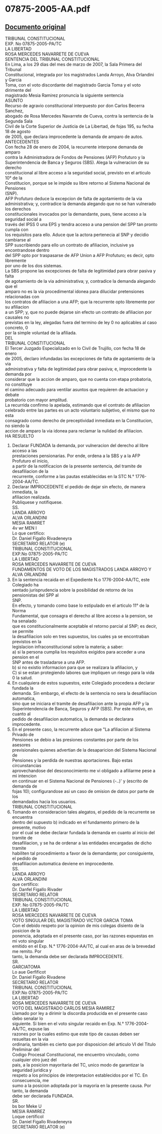 
07875-2005-AA.pdf
=================
  
[Documento original](https://tc.gob.pe/jurisprudencia/2007/07875-2005-AA.pdf)  
---  
TRIBUNAL CONSTITUCIONAL  
EXP. No 07875-2005-PA/TC  
LA LIBERTAD  
ROSA MERCEDES NAVARRETE DE CUEVA  
SENTENCIA DEL TRIBUNAL CONSTITUCIONAL  
En Lima, a los 29 dias del mes de marzo de 2007, la Sala Primera del Tribunal  
Constitucional, integrada por los magistrados Landa Arroyo, Alva Orlandini y Garcia  
Toma, con el voto discordante del magistrado Garcia Toma y el voto dirimente del  
magistrado Mesia Ramirez pronuncia la siguiente sentencia  
ASUNTO  
Recurso de agravio constitucional interpuesto por don Carlos Becerra Sanchez,  
abogado de Rosa Mercedes Navarrete de Cueva, contra la sentencia de la Segunda Sala  
Civil de la Corte Superior de Justicia de La Libertad, de fojas 195, su fecha 18 de agosto  
de 2005, que declara improcedente la demanda de amparo de autos.  
ANTECEDENTES  
Con fecha 28 de enero de 2004, la recurrente interpone demanda de amparo  
contra la Administradora de Fondos de Pensiones (AFP) Profuturo y la  
Superintendencia de Banca y Seguros (SBS). Alega la vulneracion de su derecho  
constitucional al libre acceso a la seguridad social, previsto en el articulo 10° de la  
Constitucion, porque se le impide su libre retorno al Sistema Nacional de Pensiones  
(SNP).  
AFP Profuturo deduce la excepcion de falta de agotamiento de la via  
administrativa; y, contradice la demanda alegando que no se han vulnerado los derechos  
constitucionales invocados por la demandante, pues, tiene acceso a la seguridad social a  
través del IPSS 0 una EPS y tendra acceso a una pension del SPP tan pronto cumpla con  
los requisitos para ello. Aduce que la actora pertenecia al SNP y decidio cambiarse al  
SPP suscribiendo para ello un contrato de afiliacion, inclusive ya encontrandose dentro  
del SPP opto por traspasarse de AFP Union a AFP Profuturo; es decir, opto libremente  
por uno de los dos sistemas.  
La SBS propone las excepciones de falta de legitimidad para obrar pasiva y falta  
de agotamiento de la via administrativa; y, contradice la demanda alegando que el  
amparo no es la via procedimental idonea para dilucidar pretensiones relacionadas con  
los contratos de afiliacion a una AFP; que la recurrente opto libremente por su afiliacion  
a un SPP; y, que no puede dejarse sin efecto un contrato de afiliacion por causales no  
previstas en la ley, alegadas fuera del termino de ley 0 no aplicables al caso concreto, 0  
por la simple voluntad de la afiliada.  
DEL  
TRIBUNAL CONSTITUCIONAL  
El Tercer Juzgado Especializado en lo Civil de Trujillo, con fecha 18 de enero  
de 2005, declaro infundadas las excepciones de falta de agotamiento de la via  
administrativa y falta de legitimidad para obrar pasiva; e, improcedente la demanda por  
considerar que la accion de amparo, que no cuenta con etapa probatoria, no constituye  
el camino adecuado para ventilar asuntos que requieren de actuacion y debate  
probatorio con mayor amplitud.  
La recurrida confirmo la apelada, estimando que el contrato de afiliacion  
celebrado entre las partes es un acto voluntario subjetivo, el mismo que no esta  
consagrado como derecho de preceptividad inmediata en la Constitucion, no siendo la  
accion de amparo la via idonea para reclamar la nulidad de afiliacion.  
HA RESUELTO  
1. Declarar FUNDADA la demanda, por vulneracion del derecho al libre acceso a las  
prestaciones pensionarias. Por ende, ordena a la SBS y a la AFP Profuturo el inicio,  
a partir de la notificacion de la presente sentencia, del tramite de desafiliacion de la  
recurrente, conforme a las pautas establecidas en la STC N.° 1776-2004-AA/TC.  
2. Declarar IMPROCEDENTE el pedido de dejar sin efecto, de manera inmediata, la  
afiliacion realizada.  
Publiquese y notifiquese.  
SS.  
LANDA ARROYO  
ALVA ORLANDINI  
MESIA RAMIRET  
4v wr MEN I  
Lo que certifico:  
Dr. Daniel Figallo Rivadeneyra  
SECRETARIO RELATOR (e)  
TRIBUNAL CONSTITUCIONAL  
EXP.No 07875-2005-PA/TC  
LA LIBERTAD  
ROSA MERCEDES NAVARRETE DE CUEVA  
FUNDAMENTOS DE VOTO DE LOS MAGISTRADOS LANDA ARROYO Y  
ALVA ORLANDINI  
1. En la sentencia recaida en el Expediente N.o 1776-2004-AA/TC, este Colegiado ha  
sentado jurisprudencia sobre la posibilidad de retorno de los pensionistas del SPP al  
SNP.  
En efecto, y tomando como base lo estipulado en el articulo 11° de la Norma  
Fundamental, que consagra el derecho al libre acceso a la pension, se ha senalado  
que es constitucionalmente aceptable el retorno parcial al SNP; es decir, se permite  
la desafiliacion solo en tres supuestos, los cuales ya se encontraban previstos en la  
legislacion infraconstitucional sobre la materia; a saber:  
a) si la persona cumplia los requisitos exigidos para acceder a una pension en el  
SNP antes de trasladarse a una AFP.  
b) si no existio informacion para que se realizara la afiliacion, y  
C) si se estan protegiendo labores que impliquen un riesgo para la vida 0 la salud.  
2. En cualquiera de estos supuestos, este Colegiado procedera a declarar fundada la  
demanda. Sin embargo, el efecto de la sentencia no sera la desafiliacion automatica,  
sino que se iniciara el tramite de desafiliacion ante la propia AFP y la  
Superintendencia de Banca, Seguros y AFP (SBS). Por este motivo, en cuanto al  
pedido de desafiliacion automatica, la demanda se declarara improcedente.  
3. En el presente caso, la recurrente aduce que "La afiliacion al Sistema Privado de  
Pensiones se debio a las presiones constantes por parte de los asesores  
previsionales quienes advertian de la desaparicion del Sistema Nacional de  
Pensiones y la perdida de nuestras aportaciones. Bajo estas circunstancias  
aprovechandose del desconocimiento me vi obligado a afiliarme pese a mi intencion  
en continuar en el Sistema Nacional de Pensiones (-..)' y (escrito de demanda de  
fojas 10); configurandose asi un caso de omision de datos por parte de los  
demandados hacia los usuarios.  
TRIBUNAL CONSTITUCIONAL  
4. Tomando en consideracion tales alegatos, el pedido de la recurrente se encuentra  
dentro del supuesto b) indicado en el fundamento primero de la presente, motivo  
por el cual se debe declarar fundada la demanda en cuanto al inicio del tramite de  
desafiliacion, y se ha de ordenar a las entidades encargadas de dicho tramite  
habiliten tal procedimiento a favor de la demandante; por consiguiente, el pedido de  
desafiliacion automatica deviene en improcedente.  
SS.  
LANDA ARROYO  
ALVA ORLANDINI  
que certifico:  
Dr. Danfel Figallo Rivader  
SECRETARIO RELATOR  
TRIBUNAL CONSTITUCIONAL  
EXP. No 07875-2005-PA/TC  
LA LIBERTAD  
ROSA MERCEDES NAVARRETE DE CUEVA  
VOTO SINGULAR DEL MAGISTRADO VICTOR GARCIA TOMA  
Con el debido respeto por la opinion de mis colegas disiento de la posicion de la  
ponencia, adoptada en el presente caso, por las razones expuestas en mi voto singular  
emitido en el Exp. N.° 1776-2004-AA/TC, al cual en aras de la brevedad me remito. Por  
tanto, la demanda debe ser declarada IMPROCEDENTE.  
SR.  
GARCIATOMA  
Lo aue Gerfificot  
Dr. Daniel Figallo Rivadene  
SECRETARIO RELATOR  
TRIBUNAL CONSTITUCIONAL  
EXP.No 07875-2005-PA/TC  
LA LIBERTAD  
ROSA MERCEDES NAVARRETE DE CUEVA  
VOTO DEL MAGISTRADO CARLOS MESIA RAMIREZ  
Llamado por ley a dirimir la discordia producida en el presente caso debo senalar lo  
siguiente. Si bien en el voto singular recaido en Exp. N.° 1776-2004-AA/TC, expuse las  
razones por la cuales estimo que este tipo de causas deben ser resueltas en la via  
ordinaria, también es cierto que por disposicion del articulo VI del Titulo Preliminar del  
Codigo Procesal Constitucional, me encuentro vinculado, como cualquier otro juez del  
pais, a la posicion mayoritaria del TC, unico modo de garantizar la seguridad juridica y  
respeto a los principios de interpretacion establecidos por el TC. En consecuencia, me  
sumo a la posicion adoptada por la mayoria en la presente causa. Por tanto, la demanda  
debe ser declarada FUNDADA.  
SR.  
bs bor Meke U  
MESIA RAMIREZ  
Loque certificol  
Dr. Daniel Figallo Rivadeneyra  
SECRETARIO RELATOR (e)